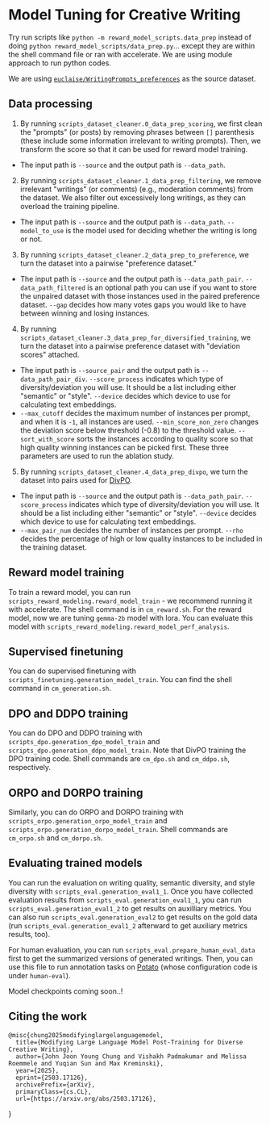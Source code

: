 # Model Tuning for Creative Writing

Try run scripts like `python -m reward_model_scripts.data_prep` instead of doing `python reward_model_scripts/data_prep.py`... except they are within the shell command file or ran with accelerate. We are using module approach to run python codes.

We are using [`euclaise/WritingPrompts_preferences`](https://huggingface.co/datasets/euclaise/WritingPrompts_preferences) as the source dataset. 

## Data processing

1. By running `scripts_dataset_cleaner.0_data_prep_scoring`, we first clean the "prompts" (or posts) by removing phrases between `[]` parenthesis (these include some information irrelevant to writing prompts). Then, we transform the score so that it can be used for reward model training. 
- The input path is `--source` and the output path is `--data_path`.
2. By running `scripts_dataset_cleaner.1_data_prep_filtering`, we remove irrelevant "writings" (or comments) (e.g., moderation comments) from the dataset. We also filter out excessively long writings, as they can overload the training pipeline. 
- The input path is `--source` and the output path is `--data_path`. `--model_to_use` is the model used for deciding whether the writing is long or not. 
3. By running `scripts_dataset_cleaner.2_data_prep_to_preference`, we turn the dataset into a pairwise "preference dataset."
- The input path is `--source` and the output path is `--data_path_pair`. `--data_path_filtered` is an optional path you can use if you want to store the unpaired dataset with those instances used in the paired preference dataset. `--gap` decides how many votes gaps you would like to have between winning and losing instances.
4. By running `scripts_dataset_cleaner.3_data_prep_for_diversified_training`, we turn the dataset into a pairwise preference dataset with "deviation scores" attached. 
- The input path is `--source_pair` and the output path is `--data_path_pair_div`. `--score_process` indicates which type of diversity/deviation you will use. It should be a list including either "semantic" or "style". `--device` decides which device to use for calculating text embeddings.
- `--max_cutoff` decides the maximum number of instances per prompt, and when it is `-1`, all instances are used. `--min_score_non_zero` changes the deviation score below threshold (-0.8) to the threshold value. `--sort_with_score` sorts the instances according to quality score so that high quality winning instances can be picked first. These three parameters are used to run the ablation study.
5. By running `scripts_dataset_cleaner.4_data_prep_divpo`, we turn the dataset into pairs used for [DivPO](https://arxiv.org/abs/2501.18101).
- The input path is `--source` and the output path is `--data_path_pair`. `--score_process` indicates which type of diversity/deviation you will use. It should be a list including either "semantic" or "style". `--device` decides which device to use for calculating text embeddings.
- `--max_pair_num` decides the number of instances per prompt. `--rho` decides the percentage of high or low quality instances to be included in the training dataset.

## Reward model training

To train a reward model, you can run `scripts_reward_modeling.reward_model_train` - we recommend running it with accelerate. The shell command is in `cm_reward.sh`.
For the reward model, now we are tuning `gemma-2b` model with lora. You can evaluate this model with `scripts_reward_modeling.reward_model_perf_analysis`.

## Supervised finetuning

You can do supervised finetuning with `scripts_finetuning.generation_model_train`. You can find the shell command in `cm_generation.sh`.

## DPO and DDPO training

You can do DPO and DDPO training with `scripts_dpo.generation_dpo_model_train` and `scripts_dpo.generation_ddpo_model_train`. Note that DivPO training the DPO training code. Shell commands are `cm_dpo.sh` and `cm_ddpo.sh`, respectively.

## ORPO and DORPO training

Similarly, you can do ORPO and DORPO training with `scripts_orpo.generation_orpo_model_train` and `scripts_orpo.generation_dorpo_model_train`. Shell commands are `cm_orpo.sh` and `cm_dorpo.sh`.

## Evaluating trained models

You can run the evaluation on writing quality, semantic diversity, and style diversity with `scripts_eval.generation_eval1_1`. Once you have collected evaluation results from `scripts_eval.generation_eval1_1`, you can run `scripts_eval.generation_eval1_2` to get results on auxilliary metrics. You can also run `scripts_eval.generation_eval2` to get results on the gold data (run `scripts_eval.generation_eval1_2` afterward to get auxiliary metrics results, too).

For human evaluation, you can run `scripts_eval.prepare_human_eval_data` first to get the summarized versions of generated writings. Then, you can use this file to run annotation tasks on [Potato](https://github.com/davidjurgens/potato) (whose configuration code is under `human-eval`).

Model checkpoints coming soon..!

## Citing the work

    @misc{chung2025modifyinglargelanguagemodel,
      title={Modifying Large Language Model Post-Training for Diverse Creative Writing}, 
      author={John Joon Young Chung and Vishakh Padmakumar and Melissa Roemmele and Yuqian Sun and Max Kreminski},
      year={2025},
      eprint={2503.17126},
      archivePrefix={arXiv},
      primaryClass={cs.CL},
      url={https://arxiv.org/abs/2503.17126}, 
}